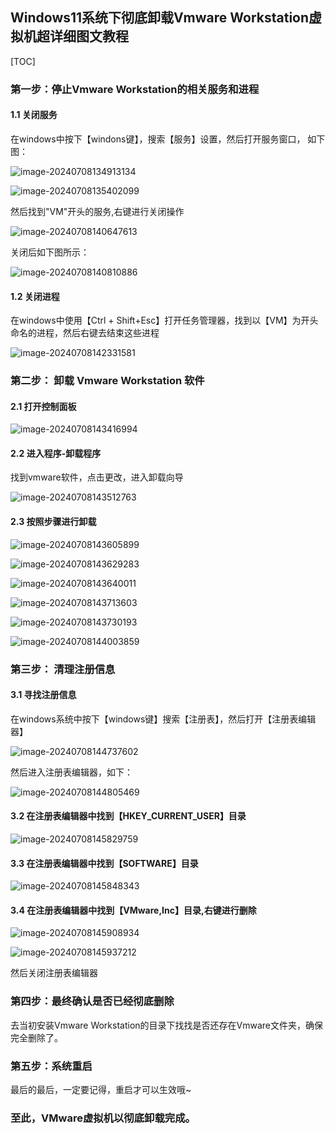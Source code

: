 ## Windows11系统下彻底卸载Vmware Workstation虚拟机超详细图文教程

[TOC]

### 第一步：停止Vmware Workstation的相关服务和进程

#### 1.1 关闭服务

在windows中按下【windons键】，搜索【服务】设置，然后打开服务窗口， 如下图：

![image-20240708134913134](../../.vuepress/public/images/image-20240708134913134.png)

![image-20240708135402099](../../.vuepress/public/images/image-20240708135402099.png)

然后找到"VM"开头的服务,右键进行关闭操作

![image-20240708140647613](../../.vuepress/public/images/image-20240708140647613.png)

关闭后如下图所示：

![image-20240708140810886](../../.vuepress/public/images/image-20240708140810886.png)

#### 1.2 关闭进程 

在windows中使用【Ctrl + Shift+Esc】打开任务管理器，找到以【VM】为开头命名的进程，然后右键去结束这些进程

![image-20240708142331581](../../.vuepress/public/images/image-20240708142331581.png)

### 第二步： 卸载 Vmware Workstation 软件

#### 2.1 打开控制面板

![image-20240708143416994](../../.vuepress/public/images/image-20240708143416994.png)

#### 2.2 进入程序-卸载程序

找到vmware软件，点击更改，进入卸载向导

![image-20240708143512763](../../.vuepress/public/images/image-20240708143512763.png)

#### 2.3 按照步骤进行卸载

![image-20240708143605899](../../.vuepress/public/images/image-20240708143605899.png)

![image-20240708143629283](../../.vuepress/public/images/image-20240708143629283.png)

![image-20240708143640011](../../.vuepress/public/images/image-20240708143640011.png)

![image-20240708143713603](../../.vuepress/public/images/image-20240708143713603.png)

![image-20240708143730193](../../.vuepress/public/images/image-20240708143730193.png)

![image-20240708144003859](../../.vuepress/public/images/image-20240708144003859.png)

### 第三步： 清理注册信息

#### 3.1 寻找注册信息

在windows系统中按下【windows键】搜索【注册表】，然后打开【注册表编辑器】

![image-20240708144737602](../../.vuepress/public/images/image-20240708144737602.png)

然后进入注册表编辑器，如下：

![image-20240708144805469](../../.vuepress/public/images/image-20240708144805469.png)

#### 3.2 在注册表编辑器中找到【HKEY_CURRENT_USER】目录

![image-20240708145829759](../../.vuepress/public/images/image-20240708145829759.png)

#### 3.3 在注册表编辑器中找到【SOFTWARE】目录

![image-20240708145848343](../../.vuepress/public/images/image-20240708145848343.png)

#### 3.4 在注册表编辑器中找到【VMware,Inc】目录,右键进行删除

![image-20240708145908934](../../.vuepress/public/images/image-20240708145908934.png)

![image-20240708145937212](../../.vuepress/public/images/image-20240708145937212.png)

然后关闭注册表编辑器

### 第四步：最终确认是否已经彻底删除

去当初安装Vmware Workstation的目录下找找是否还存在Vmware文件夹，确保完全删除了。

### 第五步：系统重启

最后的最后，一定要记得，重启才可以生效哦~

### 至此，VMware虚拟机以彻底卸载完成。

